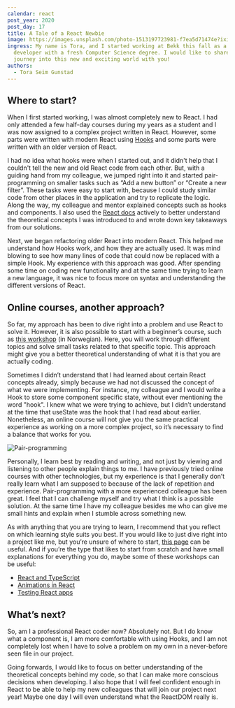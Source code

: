 ```yaml
---
calendar: react
post_year: 2020
post_day: 17
title: A Tale of a React Newbie
image: https://images.unsplash.com/photo-1513197723981-f7ea5d71474e?ixid=MXwxMjA3fDB8MHxwaG90by1wYWdlfHx8fGVufDB8fHw%3D&ixlib=rb-1.2.1&auto=format&fit=crop&w=1950&q=80
ingress: My name is Tora, and I started working at Bekk this fall as a new React
  developer with a fresh Computer Science degree. I would like to share my
  journey into this new and exciting world with you!
authors:
  - Tora Seim Gunstad
---
```

## Where to start?

When I first started working, I was almost completely new to React. I had only attended a few half-day courses during my years as a student and I was now assigned to a complex project written in React. However, some parts were written with modern React using [Hooks](https://reactjs.org/docs/hooks-reference.html) and some parts were written with an older version of React.

I had no idea what hooks were when I started out, and it didn't help that I couldn't tell the new and old React code from each other. But, with a guiding hand from my colleague, we jumped right into it and started pair-programming on smaller tasks such as “Add a new button” or “Create a new filter”. These tasks were easy to start with, because I could study similar code from other places in the application and try to replicate the logic. Along the way, my colleague and mentor explained concepts such as hooks and components. I also used the [React docs](https://reactjs.org/) actively to better understand the theoretical concepts I was introduced to and wrote down key takeaways from our solutions.

Next, we began refactoring older React into modern React. This helped me understand how Hooks work, and how they are actually used. It was mind blowing to see how many lines of code that could now be replaced with a simple Hook. My experience with this approach was good. After spending some time on coding new functionality and at the same time trying to learn a new language, it was nice to focus more on syntax and understanding the different versions of React.

## Online courses, another approach?

So far, my approach has been to dive right into a problem and use React to solve it. However, it is also possible to start with a beginner’s course, such as [this workshop](https://github.com/bekk/react-intro) (in Norwegian). Here, you will work through different topics and solve small tasks related to that specific topic. This approach might give you a better theoretical understanding of what it is that you are actually coding.

Sometimes I didn’t understand that I had learned about certain React concepts already, simply because we had not discussed the concept of what we were implementing. For instance, my colleague and I would write a Hook to store some component specific state, without ever mentioning the word "hook". I knew what we were trying to achieve, but I didn’t understand at the time that useState was the hook that I had read about earlier. Nonetheless, an online course will not give you the same practical experience as working on a more complex project, so it’s necessary to find a balance that works for you.


![Pair-programming](https://i.ibb.co/nwgR5p1/react-kalender.jpg)


Personally, I learn best by reading and writing, and not just by viewing and listening to other people explain things to me. I have previously tried online courses with other technologies, but my experience is that I generally don’t really learn what I am supposed to because of the lack of repetition and experience. Pair-programming with a more experienced colleague has been great. I feel that I can challenge myself and try what I think is a possible solution. At the same time I have my colleague besides me who can give me small hints and explain when I stumble across something new.

As with anything that you are trying to learn, I recommend that you reflect on which learning style suits you best. If you would like to just dive right into a project like me, but you’re unsure of where to start, [this page](https://www.frontendmentor.io/) can be useful. And if you’re the type that likes to start from scratch and have small explanations for everything you do, maybe some of these workshops can be useful:

* [React and TypeScript](https://github.com/bekk/typet-javascript-workshop)
* [Animations in React](https://github.com/bekk/react-animation-workshop)
* [Testing React apps](https://github.com/bekk/react-test-workshop)

## What’s next?

So, am I a professional React coder now? Absolutely not. But I do know what a component is, I am more comfortable with using Hooks, and I am not completely lost when I have to solve a problem on my own in a never-before seen file in our project.

Going forwards, I would like to focus on better understanding of the theoretical concepts behind my code, so that I can make more conscious decisions when developing. I also hope that I will feel confident enough in React to be able to help my new colleagues that will join our project next year! Maybe one day I will even understand what the ReactDOM really is.